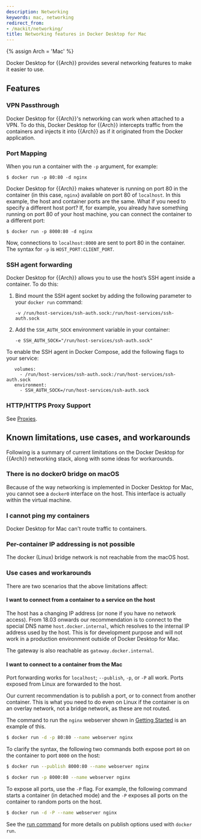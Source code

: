 ```yaml
---
description: Networking
keywords: mac, networking
redirect_from:
- /mackit/networking/
title: Networking features in Docker Desktop for Mac
---
```

{% assign Arch = 'Mac' %}

Docker Desktop for {{Arch}} provides several networking features to make it
easier to use.

## Features

### VPN Passthrough

Docker Desktop for {{Arch}}'s networking can work when attached to a VPN. To do this,
Docker Desktop for {{Arch}} intercepts traffic from the containers and injects it into
{{Arch}} as if it originated from the Docker application.

### Port Mapping

When you run a container with the `-p` argument, for example:

```
$ docker run -p 80:80 -d nginx
```

Docker Desktop for {{Arch}} makes whatever is running on port 80 in the container (in
this case, `nginx`) available on port 80 of `localhost`. In this example, the
host and container ports are the same. What if you need to specify a different
host port? If, for example, you already have something running on port 80 of
your host machine, you can connect the container to a different port:

```
$ docker run -p 8000:80 -d nginx
```

Now, connections to `localhost:8000` are sent to port 80 in the container. The
syntax for `-p` is `HOST_PORT:CLIENT_PORT`.

### SSH agent forwarding

Docker Desktop for {{Arch}} allows you to use the host’s SSH agent inside a container. To do this:

1. Bind mount the SSH agent socket by adding the following parameter to your `docker run` command:

    `-v /run/host-services/ssh-auth.sock:/run/host-services/ssh-auth.sock`

1. Add the `SSH_AUTH_SOCK` environment variable in your container:

    `-e SSH_AUTH_SOCK="/run/host-services/ssh-auth.sock"`

To enable the SSH agent in Docker Compose, add the following flags to your service:

 ```
    volumes:
      - /run/host-services/ssh-auth.sock:/run/host-services/ssh-auth.sock
    environment:
      - SSH_AUTH_SOCK=/run/host-services/ssh-auth.sock
 ```

### HTTP/HTTPS Proxy Support

See [Proxies](/docker-for-mac/index/#proxies).

## Known limitations, use cases, and workarounds

Following is a summary of current limitations on the Docker Desktop for {{Arch}}
networking stack, along with some ideas for workarounds.

### There is no docker0 bridge on macOS

Because of the way networking is implemented in Docker Desktop for Mac, you cannot see a
`docker0` interface on the host. This interface is actually within the virtual
machine.

### I cannot ping my containers

Docker Desktop for Mac can't route traffic to containers.

### Per-container IP addressing is not possible

The docker (Linux) bridge network is not reachable from the macOS host.

### Use cases and workarounds

There are two scenarios that the above limitations affect:

#### I want to connect from a container to a service on the host

The host has a changing IP address (or none if you have no network access). From
18.03 onwards our recommendation is to connect to the special DNS name
`host.docker.internal`, which resolves to the internal IP address used by the
host.
This is for development purpose and will not work in a production environment outside of Docker Desktop for Mac.

The gateway is also reachable as `gateway.docker.internal`.

#### I want to connect to a container from the Mac

Port forwarding works for `localhost`; `--publish`, `-p`, or `-P` all work.
Ports exposed from Linux are forwarded to the host.

Our current recommendation is to publish a port, or to connect from another
container. This is what you need to do even on Linux if the container is on an
overlay network, not a bridge network, as these are not routed.

The command to run the `nginx` webserver shown in [Getting Started](index#explore-the-application-and-run-examples)
is an example of this.

```bash
$ docker run -d -p 80:80 --name webserver nginx
```

To clarify the syntax, the following two commands both expose port `80` on the
container to port `8000` on the host:

```bash
$ docker run --publish 8000:80 --name webserver nginx

$ docker run -p 8000:80 --name webserver nginx
```

To expose all ports, use the `-P` flag. For example, the following command
starts a container (in detached mode) and the `-P` exposes all ports on the
container to random ports on the host.

```bash
$ docker run -d -P --name webserver nginx
```

See the [run command](/engine/reference/commandline/run.md) for more details on
publish options used with `docker run`.
